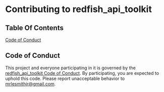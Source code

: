 # Contributing to redfish_api_toolkit

## Table Of Contents

[Code of Conduct](#code-of-conduct)

## Code of Conduct

This project and everyone participating in it is governed by the [redfish_api_toolkit Code of Conduct](CODE_OF_CONDUCT.md). By participating, you are expected to uphold this code. Please report unacceptable behavior to [mrlesmithjr@gmail.com](mailto:mrlesmithjr@gmail.com).
